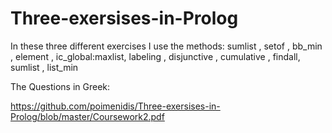 # Three-exersises-in-Prolog
In these three different exercises I use the methods: sumlist , setof , bb_min , element , ic_global:maxlist, labeling ,  disjunctive , cumulative , findall, sumlist , list_min

The Questions in Greek:

https://github.com/poimenidis/Three-exersises-in-Prolog/blob/master/Coursework2.pdf
